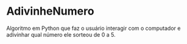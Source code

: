 # AdivinheNumero
Algoritmo em Python que faz o usuário interagir com o computador e adivinhar qual número ele sorteou de 0 a 5.
